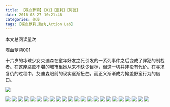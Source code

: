 ```yaml
---
title: 【喋血萝莉】【01】【噩耗】【阿兽】
date: 2016-08-27 10:21:46
categories: 美漫
tags: [喋血萝莉,熟肉,Action Lab]
---
```

<span id="busuanzi_container_page_pv">
  本文总阅读量<span id="busuanzi_value_page_pv"></span>次
</span>

喋血萝莉001

十六岁的冰球少女艾迪森在童年好友之死引发的一系列事件之后变成了罪犯的制裁者。在这座腐败不堪的城市里她从来不缺少目标，但这一切并非没有代价。在寻求复仇的过程中，艾迪森眼前的现实逐渐扭曲，而正义渐渐成为掩盖野蛮行为的借口。

![](http://ww2.sinaimg.cn/large/a15b4afegw1f78prucl6oj21j82cw4qp.jpg)
<!-- more -->
![](http://ww2.sinaimg.cn/large/a15b4afegw1f78ps1ohgfj21j82cw4qp.jpg)
![](http://ww2.sinaimg.cn/large/a15b4afegw1f78ps9a5blj21j82cw4qp.jpg)
![](http://ww2.sinaimg.cn/large/a15b4afegw1f78psgxyvlj21j82cw1kx.jpg)
![](http://ww2.sinaimg.cn/large/a15b4afegw1f78pssbirrj21j82cwnpd.jpg)
![](http://ww2.sinaimg.cn/large/a15b4afegw1f78pt3qhsaj21j82cwkjl.jpg)
![](http://ww2.sinaimg.cn/large/a15b4afegw1f78ptfz1kgj21j82cwhdt.jpg)
![](http://ww2.sinaimg.cn/large/a15b4afegw1f78ptpyc5ij21j82cwe81.jpg)
![](http://ww2.sinaimg.cn/large/a15b4afegw1f78pu0euldj21j82cwhdt.jpg)
![](http://ww2.sinaimg.cn/large/a15b4afegw1f78pu90sh0j21j82cw7wh.jpg)
![](http://ww2.sinaimg.cn/large/a15b4afegw1f78pujypp3j21j82cwkjl.jpg)
![](http://ww2.sinaimg.cn/large/a15b4afegw1f78puw3qx4j21j82cwb29.jpg)
![](http://ww2.sinaimg.cn/large/a15b4afegw1f78pv7bbt7j21j82cw7wh.jpg)
![](http://ww2.sinaimg.cn/large/a15b4afegw1f78pvgdikfj21j82cw4qp.jpg)
![](http://ww2.sinaimg.cn/large/a15b4afegw1f78pvpqldcj21j82cw4qp.jpg)
![](http://ww2.sinaimg.cn/large/a15b4afegw1f78pvz0mthj21j82cw7wh.jpg)
![](http://ww2.sinaimg.cn/large/a15b4afegw1f78pw89gduj21j82cwb29.jpg)
![](http://ww2.sinaimg.cn/large/a15b4afegw1f78pwhhkqzj21j82cw7wh.jpg)
![](http://ww2.sinaimg.cn/large/a15b4afegw1f78pwpz3bdj21j82cw7wh.jpg)
![](http://ww2.sinaimg.cn/large/a15b4afegw1f78pwzbv4oj21j82cw7wh.jpg)
![](http://ww2.sinaimg.cn/large/a15b4afegw1f78px8o4g3j21j82cw7wh.jpg)
![](http://ww2.sinaimg.cn/large/a15b4afegw1f78pxhvwshj21j82cwb29.jpg)
![](http://ww2.sinaimg.cn/large/a15b4afegw1f78pxtc0lej21j82cwe81.jpg)
![](http://ww2.sinaimg.cn/large/a15b4afegw1f78py4tp1uj21j82cwe81.jpg)